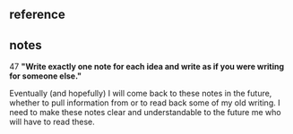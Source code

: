 ## reference

## notes

47
**"Write exactly one note for each idea and write as if you were writing for someone else."**

Eventually (and hopefully) I will come back to these notes in the future, whether to pull information from or to read back some of my old writing. I need to make these notes clear and understandable to the future me who will have to read these.
